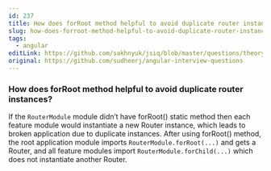 ```yaml
---
id: 237
title: How does forRoot method helpful to avoid duplicate router instances?
slug: how-does-forroot-method-helpful-to-avoid-duplicate-router-instances
tags:
  - angular
editLink: https://github.com/sakhnyuk/jsiq/blob/master/questions/theory/angular/237.md
original: https://github.com/sudheerj/angular-interview-questions
---
```


### How does forRoot method helpful to avoid duplicate router instances?

If the `RouterModule` module didn’t have forRoot() static method then each feature module would instantiate a new Router instance, which leads to broken application due to duplicate instances. After using forRoot() method, the root application module imports `RouterModule.forRoot(...)` and gets a Router, and all feature modules import `RouterModule.forChild(...)` which does not instantiate another Router.
